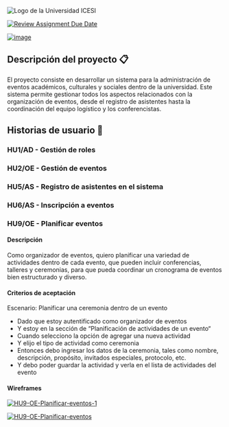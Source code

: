 ![Logo de la Universidad ICESI](https://www.icesi.edu.co/launiversidad/images/La_universidad/logo_icesi.png)

[![Review Assignment Due Date](https://classroom.github.com/assets/deadline-readme-button-24ddc0f5d75046c5622901739e7c5dd533143b0c8e959d652212380cedb1ea36.svg)](https://classroom.github.com/a/u1ELWfBK)


<a href="https://ibb.co/C5BVSHy"><img src="https://ibb.co/C5BVSHy" alt="image" border="0"></a>


## Descripción del proyecto 📋

El proyecto consiste en desarrollar un sistema para la administración de eventos académicos,
culturales y sociales dentro de la universidad. Este sistema permite gestionar todos los aspectos relacionados con la
organización de eventos, desde el registro de asistentes hasta la coordinación del equipo logístico y los
conferencistas.

## Historias de usuario 🧾

### HU1/AD - Gestión de roles

### HU2/OE - Gestión de eventos

### HU5/AS - Registro de asistentes en el sistema

### HU6/AS - Inscripción a eventos

### HU9/OE - Planificar eventos

#### Descripción

Como organizador de eventos, quiero planificar una variedad de actividades dentro de cada evento, que pueden incluir conferencias, talleres y ceremonias, para que pueda coordinar un cronograma de eventos bien estructurado y diverso.

#### Criterios de aceptación

Escenario: Planificar una ceremonia dentro de un evento

- Dado que estoy autentificado como organizador de eventos
- Y estoy en la sección de “Planificación de actividades de un evento“
- Cuando selecciono la opción de agregar una nueva actividad
- Y elijo el tipo de actividad como ceremonia
- Entonces debo ingresar los datos de la ceremonia, tales como nombre, descripción, propósito, invitados especiales, protocolo, etc.
- Y debo poder guardar la actividad y verla en el lista de actividades del evento

#### Wireframes

<a href="https://ibb.co/MCK8KBP"><img src="https://i.ibb.co/qrh0hJm/HU9-OE-Planificar-eventos-1.png" alt="HU9-OE-Planificar-eventos-1" border="0"></a>

<a href="https://ibb.co/GMwTPHw"><img src="https://i.ibb.co/JpLQk3L/HU9-OE-Planificar-eventos.png" alt="HU9-OE-Planificar-eventos" border="0"></a>
